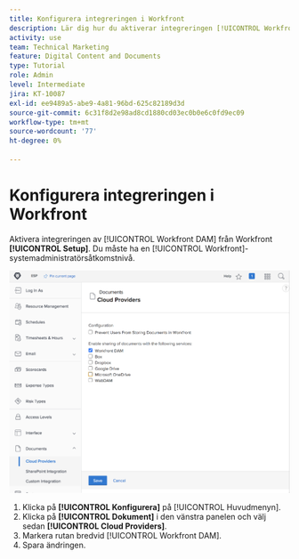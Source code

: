 ```yaml
---
title: Konfigurera integreringen i Workfront
description: Lär dig hur du aktiverar integreringen [!UICONTROL Workfront DAM] på systemadministratörens åtkomstnivå.
activity: use
team: Technical Marketing
feature: Digital Content and Documents
type: Tutorial
role: Admin
level: Intermediate
jira: KT-10087
exl-id: ee9489a5-abe9-4a81-96bd-625c82189d3d
source-git-commit: 6c31f8d2e98ad8cd1880cd03ec0b0e6c0fd9ec09
workflow-type: tm+mt
source-wordcount: '77'
ht-degree: 0%

---
```


# Konfigurera integreringen i Workfront

Aktivera integreringen av [!UICONTROL Workfront DAM] från Workfront **[!UICONTROL Setup]**. Du måste ha en [!UICONTROL Workfront]-systemadministratörsåtkomstnivå.

![En skärmbild av konfigurationssidan [!UICONTROL Cloud Providers]](assets/01-configure-the-integration-in-workfront.png)

1. Klicka på **[!UICONTROL Konfigurera]** på [!UICONTROL Huvudmenyn].
1. Klicka på **[!UICONTROL Dokument]** i den vänstra panelen och välj sedan **[!UICONTROL Cloud Providers]**.
1. Markera rutan bredvid [!UICONTROL Workfront DAM].
1. Spara ändringen.

<!--
Learn more graphic and documentation article link, below
* Enabling Workfront DAM
 -->
